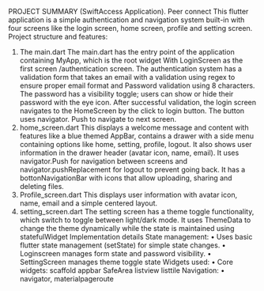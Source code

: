 PROJECT SUMMARY (SwiftAccess Application). 	Peer connect
This flutter application is a simple authentication and navigation system built-in with four screens like the login screen, home screen, profile and setting screen.
Project structure and features: 
1. The main.dart 
The main.dart has the entry point of the application containing MyApp, which is the root widget
With LoginScreen as the first screen /authentication screen.
The authentication system has a validation form that takes an email with a validation using regex to ensure proper email format and Password validation using 8 characters.
The password has a visibility toggle; users can show or hide their password with the eye icon.
After successful validation, the login screen navigates to the HomeScreen by the click to login button. The button uses navigator. Push to navigate to next screen.
2. home_screen.dart
This displays a welcome message and content with features like a blue themed AppBar, contains a drawer with a side menu containing options like home, setting, profile, logout. It also shows user information in the drawer header (avatar icon, name, email). It uses navigator.Push for navigation between screens and navigator.pushReplacement for logout to prevent going back.
It has a bottonNavigationBar with icons that allow uploading, sharing and deleting files.
3. Profile_screen.dart
This displays user information with avatar icon, name, email and a simple centered layout.
4. setting_screen.dart
The setting screen has a theme toggle functionality, which switch to toggle between light/dark mode. It uses ThemeData to change the theme dynamically while the state is maintained using statefulWidget
Implementation details
State management:
•	Uses basic flutter state management (setState) for simple state changes.
•	Loginscreen manages form state and password visibility.
•	SettingScreen manages theme toggle state
Widgets used:
•	Core widgets: scaffold appbar SafeArea listview listtile
Navigation:
•	navigator, materialpageroute


